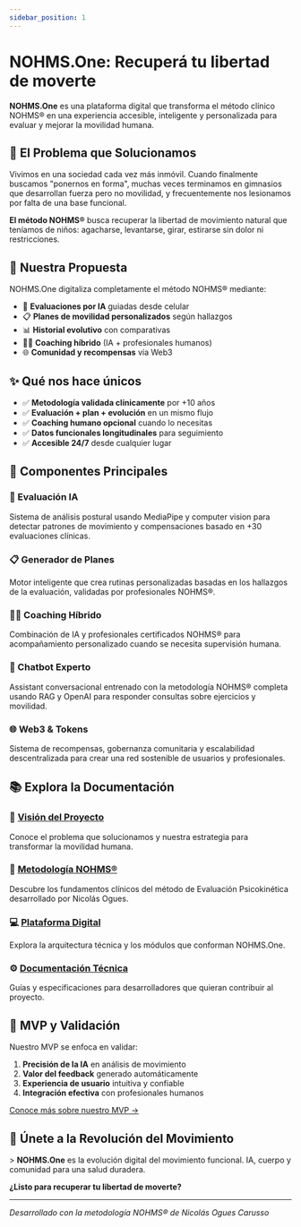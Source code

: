 ```yaml
---
sidebar_position: 1
---
```


# NOHMS.One: Recuperá tu libertad de moverte

**NOHMS.One** es una plataforma digital que transforma el método clínico NOHMS® en una experiencia accesible, inteligente y personalizada para evaluar y mejorar la movilidad humana.

## 🎯 El Problema que Solucionamos

Vivimos en una sociedad cada vez más inmóvil. Cuando finalmente buscamos "ponernos en forma", muchas veces terminamos en gimnasios que desarrollan fuerza pero no movilidad, y frecuentemente nos lesionamos por falta de una base funcional.

**El método NOHMS®** busca recuperar la libertad de movimiento natural que teníamos de niños: agacharse, levantarse, girar, estirarse sin dolor ni restricciones.

## 🚀 Nuestra Propuesta

NOHMS.One digitaliza completamente el método NOHMS® mediante:

- 🤖 **Evaluaciones por IA** guiadas desde celular
- 📋 **Planes de movilidad personalizados** según hallazgos  
- 📊 **Historial evolutivo** con comparativas
- 👨‍⚕️ **Coaching híbrido** (IA + profesionales humanos)
- 🌐 **Comunidad y recompensas** vía Web3

## ✨ Qué nos hace únicos

- ✅ **Metodología validada clínicamente** por +10 años
- ✅ **Evaluación + plan + evolución** en un mismo flujo
- ✅ **Coaching humano opcional** cuando lo necesitas
- ✅ **Datos funcionales longitudinales** para seguimiento
- ✅ **Accesible 24/7** desde cualquier lugar

## 🔧 Componentes Principales

### 🤖 Evaluación IA
Sistema de análisis postural usando MediaPipe y computer vision para detectar patrones de movimiento y compensaciones basado en +30 evaluaciones clínicas.

### 📋 Generador de Planes  
Motor inteligente que crea rutinas personalizadas basadas en los hallazgos de la evaluación, validadas por profesionales NOHMS®.

### 👨‍⚕️ Coaching Híbrido
Combinación de IA y profesionales certificados NOHMS® para acompañamiento personalizado cuando se necesita supervisión humana.

### 💬 Chatbot Experto
Assistant conversacional entrenado con la metodología NOHMS® completa usando RAG y OpenAI para responder consultas sobre ejercicios y movilidad.

### 🌐 Web3 & Tokens
Sistema de recompensas, gobernanza comunitaria y escalabilidad descentralizada para crear una red sostenible de usuarios y profesionales.

## 📚 Explora la Documentación

### 🎯 [Visión del Proyecto](./proyecto/vision-problema)
Conoce el problema que solucionamos y nuestra estrategia para transformar la movilidad humana.

### 🧬 [Metodología NOHMS®](./metodologia/introduccion)  
Descubre los fundamentos clínicos del método de Evaluación Psicokinética desarrollado por Nicolás Ogues.

### 💻 [Plataforma Digital](./plataforma/vision-general)
Explora la arquitectura técnica y los módulos que conforman NOHMS.One.

### ⚙️ [Documentación Técnica](./desarrollo/setup-desarrollo)
Guías y especificaciones para desarrolladores que quieran contribuir al proyecto.

## 🎯 MVP y Validación

Nuestro MVP se enfoca en validar:

1. **Precisión de la IA** en análisis de movimiento
2. **Valor del feedback** generado automáticamente  
3. **Experiencia de usuario** intuitiva y confiable
4. **Integración efectiva** con profesionales humanos

[Conoce más sobre nuestro MVP →](./plataforma/mvp-detallado)

## 🌟 Únete a la Revolución del Movimiento

&gt; **NOHMS.One** es la evolución digital del movimiento funcional. IA, cuerpo y comunidad para una salud duradera.

**¿Listo para recuperar tu libertad de moverte?**

---

*Desarrollado con la metodología NOHMS® de Nicolás Ogues Carusso*
